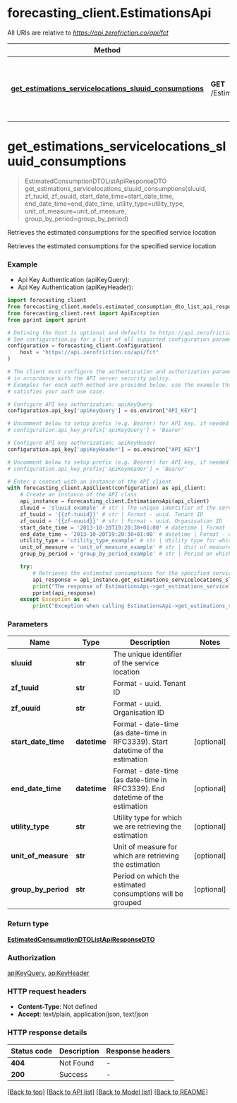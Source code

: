 # forecasting_client.EstimationsApi

All URIs are relative to *https://api.zerofriction.co/api/fct*

Method | HTTP request | Description
------------- | ------------- | -------------
[**get_estimations_servicelocations_sluuid_consumptions**](EstimationsApi.md#get_estimations_servicelocations_sluuid_consumptions) | **GET** /Estimations/servicelocations/{sluuid}/consumptions | Retrieves the estimated consumptions for the specified service location


# **get_estimations_servicelocations_sluuid_consumptions**
> EstimatedConsumptionDTOListApiResponseDTO get_estimations_servicelocations_sluuid_consumptions(sluuid, zf_tuuid, zf_ouuid, start_date_time=start_date_time, end_date_time=end_date_time, utility_type=utility_type, unit_of_measure=unit_of_measure, group_by_period=group_by_period)

Retrieves the estimated consumptions for the specified service location

Retrieves the estimated consumptions for the specified service location

### Example

* Api Key Authentication (apiKeyQuery):
* Api Key Authentication (apiKeyHeader):

```python
import forecasting_client
from forecasting_client.models.estimated_consumption_dto_list_api_response_dto import EstimatedConsumptionDTOListApiResponseDTO
from forecasting_client.rest import ApiException
from pprint import pprint

# Defining the host is optional and defaults to https://api.zerofriction.co/api/fct
# See configuration.py for a list of all supported configuration parameters.
configuration = forecasting_client.Configuration(
    host = "https://api.zerofriction.co/api/fct"
)

# The client must configure the authentication and authorization parameters
# in accordance with the API server security policy.
# Examples for each auth method are provided below, use the example that
# satisfies your auth use case.

# Configure API key authorization: apiKeyQuery
configuration.api_key['apiKeyQuery'] = os.environ["API_KEY"]

# Uncomment below to setup prefix (e.g. Bearer) for API key, if needed
# configuration.api_key_prefix['apiKeyQuery'] = 'Bearer'

# Configure API key authorization: apiKeyHeader
configuration.api_key['apiKeyHeader'] = os.environ["API_KEY"]

# Uncomment below to setup prefix (e.g. Bearer) for API key, if needed
# configuration.api_key_prefix['apiKeyHeader'] = 'Bearer'

# Enter a context with an instance of the API client
with forecasting_client.ApiClient(configuration) as api_client:
    # Create an instance of the API class
    api_instance = forecasting_client.EstimationsApi(api_client)
    sluuid = 'sluuid_example' # str | The unique identifier of the service location
    zf_tuuid = '{{zf-tuuid}}' # str | Format - uuid. Tenant ID
    zf_ouuid = '{{zf-ouuid}}' # str | Format - uuid. Organisation ID
    start_date_time = '2013-10-20T19:20:30+01:00' # datetime | Format - date-time (as date-time in RFC3339). Start datetime of the estimation (optional)
    end_date_time = '2013-10-20T19:20:30+01:00' # datetime | Format - date-time (as date-time in RFC3339). End datetime of the estimation (optional)
    utility_type = 'utility_type_example' # str | Utility type for which we are retrieving the estimation (optional)
    unit_of_measure = 'unit_of_measure_example' # str | Unit of measure for which are retrieving the estimation (optional)
    group_by_period = 'group_by_period_example' # str | Period on which the estimated consumptions will be grouped (optional)

    try:
        # Retrieves the estimated consumptions for the specified service location
        api_response = api_instance.get_estimations_servicelocations_sluuid_consumptions(sluuid, zf_tuuid, zf_ouuid, start_date_time=start_date_time, end_date_time=end_date_time, utility_type=utility_type, unit_of_measure=unit_of_measure, group_by_period=group_by_period)
        print("The response of EstimationsApi->get_estimations_servicelocations_sluuid_consumptions:\n")
        pprint(api_response)
    except Exception as e:
        print("Exception when calling EstimationsApi->get_estimations_servicelocations_sluuid_consumptions: %s\n" % e)
```



### Parameters


Name | Type | Description  | Notes
------------- | ------------- | ------------- | -------------
 **sluuid** | **str**| The unique identifier of the service location | 
 **zf_tuuid** | **str**| Format - uuid. Tenant ID | 
 **zf_ouuid** | **str**| Format - uuid. Organisation ID | 
 **start_date_time** | **datetime**| Format - date-time (as date-time in RFC3339). Start datetime of the estimation | [optional] 
 **end_date_time** | **datetime**| Format - date-time (as date-time in RFC3339). End datetime of the estimation | [optional] 
 **utility_type** | **str**| Utility type for which we are retrieving the estimation | [optional] 
 **unit_of_measure** | **str**| Unit of measure for which are retrieving the estimation | [optional] 
 **group_by_period** | **str**| Period on which the estimated consumptions will be grouped | [optional] 

### Return type

[**EstimatedConsumptionDTOListApiResponseDTO**](EstimatedConsumptionDTOListApiResponseDTO.md)

### Authorization

[apiKeyQuery](../README.md#apiKeyQuery), [apiKeyHeader](../README.md#apiKeyHeader)

### HTTP request headers

 - **Content-Type**: Not defined
 - **Accept**: text/plain, application/json, text/json

### HTTP response details

| Status code | Description | Response headers |
|-------------|-------------|------------------|
**404** | Not Found |  -  |
**200** | Success |  -  |

[[Back to top]](#) [[Back to API list]](../README.md#documentation-for-api-endpoints) [[Back to Model list]](../README.md#documentation-for-models) [[Back to README]](../README.md)

